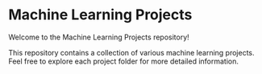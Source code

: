 # Machine Learning Projects

Welcome to the Machine Learning Projects repository!

This repository contains a collection of various machine learning projects. Feel free to explore each project folder for more detailed information.
